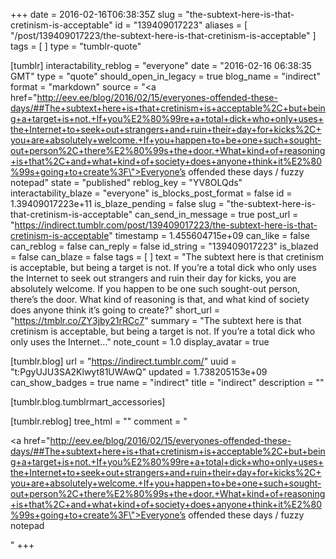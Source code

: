 +++
date = 2016-02-16T06:38:35Z
slug = "the-subtext-here-is-that-cretinism-is-acceptable"
id = "139409017223"
aliases = [ "/post/139409017223/the-subtext-here-is-that-cretinism-is-acceptable" ]
tags = [ ]
type = "tumblr-quote"

[tumblr]
interactability_reblog = "everyone"
date = "2016-02-16 06:38:35 GMT"
type = "quote"
should_open_in_legacy = true
blog_name = "indirect"
format = "markdown"
source = "<a href=\"http://eev.ee/blog/2016/02/15/everyones-offended-these-days/##The+subtext+here+is+that+cretinism+is+acceptable%2C+but+being+a+target+is+not.+If+you%E2%80%99re+a+total+dick+who+only+uses+the+Internet+to+seek+out+strangers+and+ruin+their+day+for+kicks%2C+you+are+absolutely+welcome.+If+you+happen+to+be+one+such+sought-out+person%2C+there%E2%80%99s+the+door.+What+kind+of+reasoning+is+that%2C+and+what+kind+of+society+does+anyone+think+it%E2%80%99s+going+to+create%3F\">Everyone’s offended these days / fuzzy notepad</a>"
state = "published"
reblog_key = "YV8OLQds"
interactability_blaze = "everyone"
is_blocks_post_format = false
id = 1.39409017223e+11
is_blaze_pending = false
slug = "the-subtext-here-is-that-cretinism-is-acceptable"
can_send_in_message = true
post_url = "https://indirect.tumblr.com/post/139409017223/the-subtext-here-is-that-cretinism-is-acceptable"
timestamp = 1.455604715e+09
can_like = false
can_reblog = false
can_reply = false
id_string = "139409017223"
is_blazed = false
can_blaze = false
tags = [ ]
text = "The subtext here is that cretinism is acceptable, but being a target is not. If you’re a total dick who only uses the Internet to seek out strangers and ruin their day for kicks, you are absolutely welcome. If you happen to be one such sought-out person, there’s the door. What kind of reasoning is that, and what kind of society does anyone think it’s going to create?"
short_url = "https://tmblr.co/ZY3jby21rRCc7"
summary = "The subtext here is that cretinism is acceptable, but being a target is not. If you’re a total dick who only uses the Internet..."
note_count = 1.0
display_avatar = true

[tumblr.blog]
url = "https://indirect.tumblr.com/"
uuid = "t:PgyUJU3SA2Klwyt81UWAwQ"
updated = 1.738205153e+09
can_show_badges = true
name = "indirect"
title = "indirect"
description = ""

[tumblr.blog.tumblrmart_accessories]

[tumblr.reblog]
tree_html = ""
comment = "<p><a href=\"http://eev.ee/blog/2016/02/15/everyones-offended-these-days/##The+subtext+here+is+that+cretinism+is+acceptable%2C+but+being+a+target+is+not.+If+you%E2%80%99re+a+total+dick+who+only+uses+the+Internet+to+seek+out+strangers+and+ruin+their+day+for+kicks%2C+you+are+absolutely+welcome.+If+you+happen+to+be+one+such+sought-out+person%2C+there%E2%80%99s+the+door.+What+kind+of+reasoning+is+that%2C+and+what+kind+of+society+does+anyone+think+it%E2%80%99s+going+to+create%3F\">Everyone’s offended these days / fuzzy notepad</a></p>"
+++
